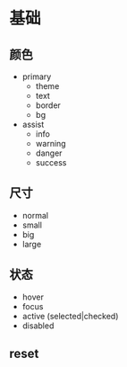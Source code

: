 # 基础

## 颜色
* primary
    * theme
    * text
    * border
    * bg
* assist
    * info
    * warning
    * danger
    * success

## 尺寸
* normal
* small
* big
* large

## 状态
* hover
* focus
* active (selected|checked)
* disabled

## reset